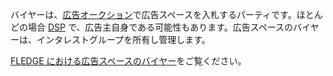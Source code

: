バイヤーは、[広告オークション](#ad-auction)で広告スペースを入札するパーティです。ほとんどの場合 [DSP](#DSP) で、広告主自身である可能性もあります。広告スペースのバイヤーは、インタレストグループを所有し管理します。

[FLEDGE における広告スペースのバイヤー](/docs/privacy-sandbox/fledge/#buyer-detail)をご覧ください。

